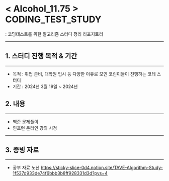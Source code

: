 # < Alcohol_11.75 > CODING_TEST_STUDY
: 코딩테스트를 위한 알고리즘 스터디 정리 리포지토리

---

## 1. 스터디 진행 목적 & 기간

---

- 목적 : 취업 준비, 대학원 입시 등 다양한 이유로 모인 코린이들이 진행하는 코테 스터디
- 기간 : 2024년 3월 19일 ~ 2024년

## 2. 내용

---

- 백준 문제풀이
- 인프런 온라인 강의 시청

---

## 3. 증빙 자료

---

- 공부 자료 노션
https://sticky-slice-0d4.notion.site/TAVE-Algorithm-Study-1f537d933de74f6bbb3b8ff928331d3d?pvs=4
